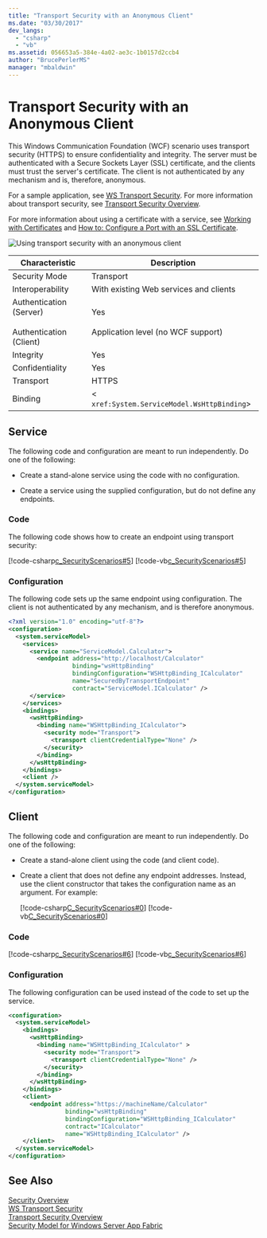 ```yaml
---
title: "Transport Security with an Anonymous Client"
ms.date: "03/30/2017"
dev_langs: 
  - "csharp"
  - "vb"
ms.assetid: 056653a5-384e-4a02-ae3c-1b0157d2ccb4
author: "BrucePerlerMS"
manager: "mbaldwin"
---
```

# Transport Security with an Anonymous Client
This Windows Communication Foundation (WCF) scenario uses transport security (HTTPS) to ensure confidentiality and integrity. The server must be authenticated with a Secure Sockets Layer (SSL) certificate, and the clients must trust the server's certificate. The client is not authenticated by any mechanism and is, therefore, anonymous.  

 For a sample application, see [WS Transport Security](../../../../docs/framework/wcf/samples/ws-transport-security.md). For more information about transport security, see [Transport Security Overview](../../../../docs/framework/wcf/feature-details/transport-security-overview.md).  

 For more information about using a certificate with a service, see [Working with Certificates](../../../../docs/framework/wcf/feature-details/working-with-certificates.md) and [How to: Configure a Port with an SSL Certificate](../../../../docs/framework/wcf/feature-details/how-to-configure-a-port-with-an-ssl-certificate.md).  

 ![Using transport security with an anonymous client](../../../../docs/framework/wcf/feature-details/media/8fa2e931-0cfb-4aaa-9272-91d652b85d8d.gif "8fa2e931-0cfb-4aaa-9272-91d652b85d8d")  


|Characteristic|Description|  
|--------------------|-----------------|  
|Security Mode|Transport|  
|Interoperability|With existing Web services and clients|  
|Authentication (Server)<br /><br /> Authentication (Client)|Yes<br /><br /> Application level (no WCF support)|  
|Integrity|Yes|  
|Confidentiality|Yes|  
|Transport|HTTPS|  
|Binding|<<!--zz xref:System.ServiceModel.WsHttpBinding --> `xref:System.ServiceModel.WsHttpBinding`>|  

## Service  
 The following code and configuration are meant to run independently. Do one of the following:  

- Create a stand-alone service using the code with no configuration.  

- Create a service using the supplied configuration, but do not define any endpoints.  

### Code  
 The following code shows how to create an endpoint using transport security:  

 [!code-csharp[c_SecurityScenarios#5](../../../../samples/snippets/csharp/VS_Snippets_CFX/c_securityscenarios/cs/source.cs#5)]
 [!code-vb[c_SecurityScenarios#5](../../../../samples/snippets/visualbasic/VS_Snippets_CFX/c_securityscenarios/vb/source.vb#5)]  

### Configuration  
 The following code sets up the same endpoint using configuration. The client is not authenticated by any mechanism, and is therefore anonymous.  

```xml  
<?xml version="1.0" encoding="utf-8"?>  
<configuration>  
  <system.serviceModel>  
    <services>  
      <service name="ServiceModel.Calculator">  
        <endpoint address="http://localhost/Calculator"   
                  binding="wsHttpBinding"  
                  bindingConfiguration="WSHttpBinding_ICalculator"   
                  name="SecuredByTransportEndpoint"  
                  contract="ServiceModel.ICalculator" />  
      </service>  
    </services>  
    <bindings>  
      <wsHttpBinding>  
        <binding name="WSHttpBinding_ICalculator">  
          <security mode="Transport">  
            <transport clientCredentialType="None" />  
          </security>  
        </binding>  
      </wsHttpBinding>  
    </bindings>  
    <client />  
  </system.serviceModel>  
</configuration>  
```  

## Client  
 The following code and configuration are meant to run independently. Do one of the following:  

- Create a stand-alone client using the code (and client code).  

- Create a client that does not define any endpoint addresses. Instead, use the client constructor that takes the configuration name as an argument. For example:  

   [!code-csharp[C_SecurityScenarios#0](../../../../samples/snippets/csharp/VS_Snippets_CFX/c_securityscenarios/cs/source.cs#0)]
   [!code-vb[C_SecurityScenarios#0](../../../../samples/snippets/visualbasic/VS_Snippets_CFX/c_securityscenarios/vb/source.vb#0)]  

### Code  
 [!code-csharp[c_SecurityScenarios#6](../../../../samples/snippets/csharp/VS_Snippets_CFX/c_securityscenarios/cs/source.cs#6)]
 [!code-vb[c_SecurityScenarios#6](../../../../samples/snippets/visualbasic/VS_Snippets_CFX/c_securityscenarios/vb/source.vb#6)]  

### Configuration  
 The following configuration can be used instead of the code to set up the service.  

```xml  
<configuration>  
  <system.serviceModel>  
    <bindings>  
      <wsHttpBinding>  
        <binding name="WSHttpBinding_ICalculator" >  
          <security mode="Transport">  
            <transport clientCredentialType="None" />  
          </security>  
        </binding>  
      </wsHttpBinding>  
    </bindings>  
    <client>  
      <endpoint address="https://machineName/Calculator"   
                binding="wsHttpBinding"  
                bindingConfiguration="WSHttpBinding_ICalculator"   
                contract="ICalculator"  
                name="WSHttpBinding_ICalculator" />  
    </client>  
  </system.serviceModel>  
</configuration>  
```  

## See Also  
 [Security Overview](../../../../docs/framework/wcf/feature-details/security-overview.md)  
 [WS Transport Security](../../../../docs/framework/wcf/samples/ws-transport-security.md)  
 [Transport Security Overview](../../../../docs/framework/wcf/feature-details/transport-security-overview.md)  
 [Security Model for Windows Server App Fabric](http://go.microsoft.com/fwlink/?LinkID=201279&clcid=0x409)
